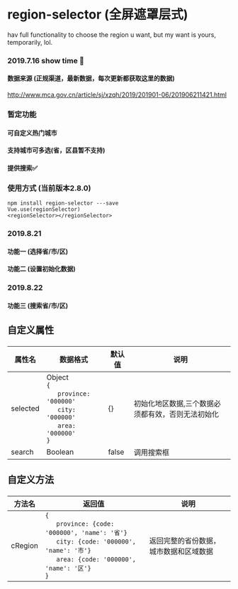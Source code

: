 # region-selector (全屏遮罩层式)
hav full functionality to choose the region u want, but my want is yours, temporarily, lol.

### 2019.7.16 show time 🤟

#### 数据来源 (正规渠道，最新数据，每次更新都获取这里的数据)
http://www.mca.gov.cn/article/sj/xzqh/2019/201901-06/201906211421.html

### 暂定功能
#### 可自定义热门城市
#### 支持城市可多选(省，区县暂不支持)
#### 提供搜索✅


### 使用方式 (当前版本2.8.0)
```
npm install region-selector ---save
Vue.use(regionSelector)
<regionSelector></regionSelector>
```

### 2019.8.21 
#### 功能一 (选择省/市/区)

#### 功能二 (设置初始化数据)

### 2019.8.22 
#### 功能三 (搜索省/市/区)
####
####
## 自定义属性
###
属性名|数据格式|默认值|说明
---|---|---|---|
selected|Object<br>`{` <br> &nbsp;&nbsp;`  province: '000000'`<br>&nbsp;&nbsp;`  city: '000000'`<br>&nbsp;&nbsp;`  area: '000000'` <br> `}`|{}|初始化地区数据,三个数据必须都有效，否则无法初始化
search|Boolean|false|调用搜索框
####

####
## 自定义方法
###
方法名|返回值|说明
---|---|---|
cRegion|`{` <br> &nbsp;&nbsp;`  province: {code: '000000', 'name': '省'}`<br>&nbsp;&nbsp;`  city: {code: '000000', 'name': '市'}`<br>&nbsp;&nbsp;`  area: {code: '000000', 'name': '区'}` <br>`}`|返回完整的省份数据，城市数据和区域数据



